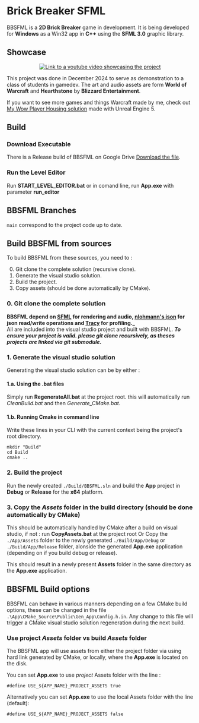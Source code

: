 # Brick Breaker SFML

BBSFML is a **2D Brick Breaker** game in development.
It is being developed for **Windows** as a Win32 app in **C++** using the **SFML 3.0** graphic library.
## Showcase
<div align="center"> 

  [![Link to a youtube video showcasing the project](https://quentin-noguier.fr/Files/BBSFML/Media/BBSFML_Showcase.png)](https://youtu.be/_U9ddWVPfUs)
</div>


This project was done in December 2024 to serve as demonstration to a class of students in gamedev.
The art and audio assets are form **World of Warcraft** and **Hearthstone** by **Blizzard Entertainment**.

If you want to see more games and things Warcraft made by me, check out [My Wow Player Housing solution](https://www.youtube.com/watch?v=U9LIrN8N5q4&list=PLIQt23tgbTdacTsdwes-W2TUmeIU5sBJV) made with Unreal Engine 5.

## Build
### Download Executable
There is a Release build of BBSFML on Google Drive [Download the file](https://drive.google.com/file/d/15qYEEATBH6K5alJoBJ76l0f1m5TN40dy/view?usp=sharing).

### Run the Level Editor
Run **START_LEVEL_EDITOR.bat** or in comand line, run **App.exe**  with parameter **run_editor**



## BBSFML Branches
```main``` correspond to the project code up to date.


## Build BBSFML from sources
To build BBSFML from these sources, you need to : 

0. Git clone the complete solution (recursive clone).
1. Generate the visual studio solution.
2. Build the project.
3. Copy assets (should be done automatically by CMake).

### 0. Git clone the complete solution
**BBSFML depend on [SFML](https://github.com/SFML/SFML) for rendering and audio, [nlohmann's json](https://github.com/nlohmann/json/) for json read/write operations and [Tracy](https://github.com/wolfpld/tracy) for profiling._**\
 All are included into the visual studio project and built with BBSFML. **_To ensure your project is valid. please git clone recursively, as theses projects are linked via git submodule._**

### 1. Generate the visual studio solution
Generating the visual studio solution can be by either :
#### 1.a. Using the .bat files
Simply run **RegenerateAll.bat** at the project root. this will automatically run _CleanBuild.bat_ and then _Generate_CMake.bat_.

#### 1.b. Running Cmake in command line
Write these lines in your CLI with the current context being the project's root directory.
```
mkdir "Build"
cd Build
cmake ..
```

### 2. Build the project
Run the newly created ```./Build/BBSFML.sln``` and build the **App** project in **Debug** or **Release** for the **x64** platform.

### 3. Copy the _Assets_ folder in the build directory  (should be done automatically by CMake)
This should be automatically handled by CMake after a build on visual studio, if not  : 
run **CopyAssets.bat** at the project root
Or
Copy the ```./App/Assets``` folder to the newly generated ```./Build/App/Debug``` or ```./Build/App/Release``` folder, alonside the generated **App.exe** application (depending on if you build debug or release). 

This should result in a newly present **Assets** folder in the same directory as the **App.exe** application.


## BBSFML Build options
BBSFML can behave in various manners depending on a few CMake build options, these can be changed in the file ```.\App\CMake_Source\Public\Gen_App\Config.h.in```. Any change to this file will trigger a CMake visual studio solution regeneration during the next build.


### Use project _Assets_ folder vs build _Assets_ folder
The BBSFML app will use assets from either the project folder via using hard link generated by CMake, or locally, where the **App.exe** is located on the disk.

You can set **App.exe** to use _project_ Assets folder with the line :
```
#define USE_${APP_NAME}_PROJECT_ASSETS true
```

Alternatively you can set **App.exe** to use the local Assets folder with the line (default):
```
#define USE_${APP_NAME}_PROJECT_ASSETS false
```
